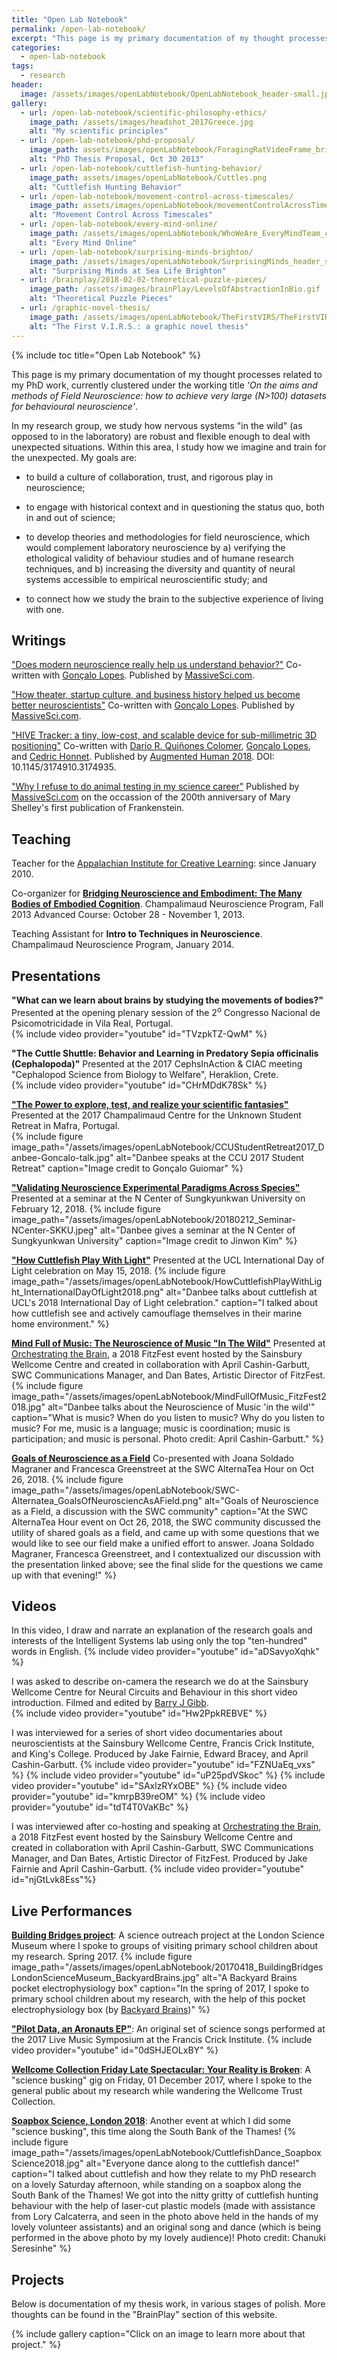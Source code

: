 ```yaml
---
title: "Open Lab Notebook"
permalink: /open-lab-notebook/
excerpt: "This page is my primary documentation of my thought processes related to my PhD work, currently clustered under the working title 'On the aims and methods of Field Neuroscience: how to achieve very large (N>100) datasets for behavioural neuroscience'."
categories:
  - open-lab-notebook
tags:
  - research
header:
  image: /assets/images/openLabNotebook/OpenLabNotebook_header-small.jpg
gallery:
  - url: /open-lab-notebook/scientific-philosophy-ethics/
    image_path: /assets/images/headshot_2017Greece.jpg
    alt: "My scientific principles"
  - url: /open-lab-notebook/phd-proposal/
    image_path: assets/images/openLabNotebook/ForagingRatVideoFrame_bright.png
    alt: "PhD Thesis Proposal, Oct 30 2013"
  - url: /open-lab-notebook/cuttlefish-hunting-behavior/
    image_path: assets/images/openLabNotebook/Cuttles.png
    alt: "Cuttlefish Hunting Behavior"
  - url: /open-lab-notebook/movement-control-across-timescales/
    image_path: assets/images/openLabNotebook/movementControlAcrossTimescales_pilot1.jpg
    alt: "Movement Control Across Timescales"
  - url: /open-lab-notebook/every-mind-online/
    image_path: /assets/images/openLabNotebook/WhoWeAre_EveryMindTeam_cropped.png
    alt: "Every Mind Online"
  - url: /open-lab-notebook/surprising-minds-brighton/
    image_path: /assets/images/openLabNotebook/SurprisingMinds_header_small.png
    alt: "Surprising Minds at Sea Life Brighton"
  - url: /brainplay/2018-02-02-theoretical-puzzle-pieces/
    image_path: /assets/images/brainPlay/LevelsOfAbstractionInBio.gif
    alt: "Theoretical Puzzle Pieces"
  - url: /graphic-novel-thesis/
    image_path: /assets/images/openLabNotebook/TheFirstVIRS/TheFirstVIRS_book-title_web.jpg
    alt: "The First V.I.R.S.: a graphic novel thesis"
---
```

{% include toc title="Open Lab Notebook" %}

This page is my primary documentation of my thought processes related to my PhD work, currently clustered under the working title *'On the aims and methods of Field Neuroscience: how to achieve very large (N>100) datasets for behavioural neuroscience'*.

In my research group, we study how nervous systems "in the wild" (as opposed to in the laboratory) are robust and flexible enough to deal with unexpected situations. Within this area, I study how we imagine and train for the unexpected. My goals are: 

* to build a culture of collaboration, trust, and rigorous play in neuroscience; 

* to engage with historical context and in questioning the status quo, both in and out of science; 

* to develop theories and methodologies for field neuroscience, which would complement laboratory neuroscience by a) verifying the ethological validity of behaviour studies and of humane research techniques, and b) increasing the diversity and quantity of neural systems accessible to empirical neuroscientific study; and

* to connect how we study the brain to the subjective experience of living with one.

## Writings

["Does modern neuroscience really help us understand behavior?"](https://massivesci.com/articles/neuroscience-behavior-vs-technology/) Co-written with [Gonçalo Lopes](http://neurogears.org/about-us/). Published by [MassiveSci.com](https://massivesci.com/).

["How theater, startup culture, and business history helped us become better neuroscientists"](https://massivesci.com/articles/neuroscience-can-learn-from-theater/) Co-written with [Gonçalo Lopes](http://neurogears.org/about-us/). Published by [MassiveSci.com](https://massivesci.com/).

["HIVE Tracker: a tiny, low-cost, and scalable device for sub-millimetric 3D positioning"](https://www.researchgate.net/publication/322842913_HIVE_Tracker_a_tiny_low-cost_and_scalable_device_for_sub-millimetric_3D_positioning) Co-written with [Darío R. Quiñones Colomer](https://www.researchgate.net/profile/Dario_R_Colomer), [Gonçalo Lopes](http://neurogears.org/about-us/), and [Cedric Honnet](http://honnet.eu). Published by [Augmented Human 2018](http://www.sigah.org/AH2018/). DOI: 10.1145/3174910.3174935. 

["Why I refuse to do animal testing in my science career"](https://massivesci.com/articles/frankenstein-kim-animal-testing/) Published by [MassiveSci.com](https://massivesci.com/) on the occassion of the 200th anniversary of Mary Shelley's first publication of Frankenstein. 

## Teaching

Teacher for the [Appalachian Institute for Creative Learning](https://www.appalachianinstitute.org/): since January 2010. 

Co-organizer for [**Bridging Neuroscience and Embodiment: The Many Bodies of Embodied Cognition**](https://sites.google.com/a/neuro.fchampalimaud.org/embodied-cognition/course-information). Champalimaud Neuroscience Program, Fall 2013 Advanced Course: October 28 - November 1, 2013.

Teaching Assistant for **Intro to Techniques in Neuroscience**. Champalimaud Neuroscience Program, January 2014.

## Presentations

**"What can we learn about brains by studying the movements of bodies?"** Presented at the opening plenary session of the 2<sup>o</sup> Congresso Nacional de Psicomotricidade in Vila Real, Portugal.  
{% include video provider="youtube" id="TVzpkTZ-QwM" %}


**"The Cuttle Shuttle: Behavior and Learning in Predatory Sepia officinalis (Cephalopoda)"** Presented at the 2017 CephsInAction & CIAC meeting "Cephalopod Science from Biology to Welfare", Heraklion, Crete.  
{% include video provider="youtube" id="CHrMDdK78Sk" %}


**["The Power to explore, test, and realize your scientific fantasies"](https://docs.google.com/presentation/d/1DFBbxP-ZavQUYMEbmpesrK9iEtjAFlNhhzzt3jA7duA/edit?usp=sharing)** Presented at the 2017 Champalimaud Centre for the Unknown Student Retreat in Mafra, Portugal.  
{% include figure image_path="/assets/images/openLabNotebook/CCUStudentRetreat2017_Danbee-Goncalo-talk.jpg" alt="Danbee speaks at the CCU 2017 Student Retreat" caption="Image credit to Gonçalo Guiomar" %}

**["Validating Neuroscience Experimental Paradigms Across Species"](http://bit.ly/2EjwHS0)** Presented at a seminar at the N Center of Sungkyunkwan University on February 12, 2018. 
{% include figure image_path="/assets/images/openLabNotebook/20180212_Seminar-NCenter-SKKU.jpeg" alt="Danbee gives a seminar at the N Center of Sungkyunkwan University" caption="Image credit to Jinwon Kim" %}

**["How Cuttlefish Play With Light"](https://docs.google.com/presentation/d/1svSPEyjrzCBNwcwkxoUdiA1Lu476pIDYtxHAgCbnLoE/edit?usp=sharing)** Presented at the UCL International Day of Light celebration on May 15, 2018. 
{% include figure image_path="/assets/images/openLabNotebook/HowCuttlefishPlayWithLight_InternationalDayOfLight2018.png" alt="Danbee talks about cuttlefish at UCL's 2018 International Day of Light celebration." caption="I talked about how cuttlefish see and actively camouflage themselves in their marine home environment." %}

**[Mind Full of Music: The Neuroscience of Music "In The Wild"](https://docs.google.com/presentation/d/1ir7PZBjY3UbBlFqshWBTpID5BYuOaaRuvDsoJzOwMF0/edit?usp=sharing)** Presented at [Orchestrating the Brain](http://blogs.ucl.ac.uk/sainsbury-wellcome-centre/2018/06/11/orchestrating-the-brain/), a 2018 FitzFest event hosted by the Sainsbury Wellcome Centre and created in collaboration with April Cashin-Garbutt, SWC Communications Manager, and Dan Bates, Artistic Director of FitzFest. 
{% include figure image_path="/assets/images/openLabNotebook/MindFullOfMusic_FitzFest2018.jpg" alt="Danbee talks about the Neuroscience of Music 'in the wild'" caption="What is music? When do you listen to music? Why do you listen to music? For me, music is a language; music is coordination; music is participation; and music is personal. Photo credit: April Cashin-Garbutt." %}

**[Goals of Neuroscience as a Field](https://docs.google.com/presentation/d/1ESsGggZTps0zyadZxpp0RifYJJqi6ZWkWVMdY_46a6g/edit?usp=sharing)** Co-presented with Joana Soldado Magraner and Francesca Greenstreet at the SWC AlternaTea Hour on Oct 26, 2018. 
{% include figure image_path="/assets/images/openLabNotebook/SWC-Alternatea_GoalsOfNeurosciencAsAField.png" alt="Goals of Neuroscience as a Field, a discussion with the SWC community" caption="At the SWC AlternaTea Hour event on Oct 26, 2018, the SWC community discussed the utility of shared goals as a field, and came up with some questions that we would like to see our field make a unified effort to answer. Joana Soldado Magraner, Francesca Greenstreet, and I contextualized our discussion with the presentation linked above; see the final slide for the questions we came up with that evening!" %}

## Videos

In this video, I draw and narrate an explanation of the research goals and interests of the Intelligent Systems lab using only the top "ten-hundred" words in English. 
{% include video provider="youtube" id="aDSavyoXqhk" %}

I was asked to describe on-camera the research we do at the Sainsbury Wellcome Centre for Neural Circuits and Behaviour in this short video introduction. Filmed and edited by [Barry J Gibb](barryjamesgibb.com).    
{% include video provider="youtube" id="Hw2PpkREBVE" %}

I was interviewed for a series of short video documentaries about neuroscientists at the Sainsbury Wellcome Centre, Francis Crick Institute, and King's College. Produced by Jake Fairnie, Edward Bracey, and April Cashin-Garbutt.
{% include video provider="youtube" id="FZNUaEq_vxs" %}
{% include video provider="youtube" id="uP25pdVSkoc" %}
{% include video provider="youtube" id="SAxlzRYxOBE" %}
{% include video provider="youtube" id="kmrpB39reOM" %}
{% include video provider="youtube" id="tdT4T0VaKBc" %}

I was interviewed after co-hosting and speaking at [Orchestrating the Brain](https://www.sainsburywellcome.org/web/public-engagement/orchestrating-brain), a 2018 FitzFest event hosted by the Sainsbury Wellcome Centre and created in collaboration with April Cashin-Garbutt, SWC Communications Manager, and Dan Bates, Artistic Director of FitzFest. Produced by Jake Fairnie and April Cashin-Garbutt. 
{% include video provider="youtube" id="njGtLvk8Ess"%}

## Live Performances

**[Building Bridges project](https://group.sciencemuseum.org.uk/our-work/learning/projects-and-partnerships/building-bridges/)**: A science outreach project at the London Science Museum where I spoke to groups of visiting primary school children about my research. Spring 2017. 
{% include figure image_path="/assets/images/openLabNotebook/20170418_BuildingBridgesLondonScienceMuseum_BackyardBrains.jpg" alt="A Backyard Brains pocket electrophysiology box" caption="In the spring of 2017, I spoke to primary school children about my research, with the help of this pocket electrophysiology box (by [Backyard Brains](https://backyardbrains.com))" %}

**["Pilot Data, an Aronauts EP"](http://www.danbeekim.org/brainplay/2017-09-14-Pilot-Data-Aronauts-EP/)**: An original set of science songs performed at the 2017 Live Music Symposium at the Francis Crick Institute.
{% include video provider="youtube" id="0dSHJEOLxBY" %}

**[Wellcome Collection Friday Late Spectacular: Your Reality is Broken](https://wellcomecollection.org/events/friday-late-spectacular-your-reality-broken)**: A "science busking" gig on Friday, 01 December 2017, where I spoke to the general public about my research while wandering the Wellcome Trust Collection. 

**[Soapbox Science, London 2018](http://soapboxscience.org/soapbox-science-2018-london/)**: Another event at which I did some "science busking", this time along the South Bank of the Thames! 
{% include figure image_path="/assets/images/openLabNotebook/CuttlefishDance_SoapboxScience2018.jpg" alt="Everyone dance along to the cuttlefish dance!" caption="I talked about cuttlefish and how they relate to my PhD research on a lovely Saturday afternoon, while standing on a soapbox along the South Bank of the Thames!  We got into the nitty gritty of cuttlefish hunting behaviour with the help of laser-cut plastic models (made with assistance from Lory Calcaterra, and seen in the photo above held in the hands of my lovely volunteer assistants) and an original song and dance (which is being performed in the above photo by my lovely audience)! Photo credit: Chanuki Seresinhe" %}

## Projects

Below is documentation of my thesis work, in various stages of polish. More thoughts can be found in the "BrainPlay" section of this website. 

{% include gallery caption="Click on an image to learn more about that project." %}
